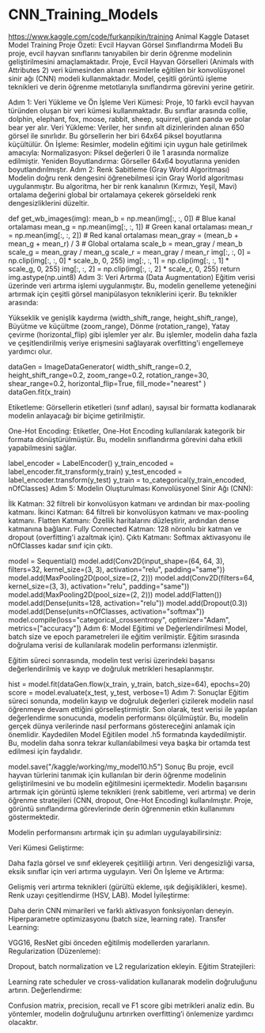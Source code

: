 # CNN_Training_Models
https://www.kaggle.com/code/furkanpikin/training
 Animal  Kaggle Dataset Model Training
Proje Özeti: Evcil Hayvan Görsel Sınıflandırma Modeli
Bu proje, evcil hayvan sınıflarını tanıyabilen bir derin öğrenme modelinin geliştirilmesini amaçlamaktadır. Proje, Evcil Hayvan Görselleri (Animals with Attributes 2) veri kümesinden alınan resimlerle eğitilen bir konvolüsyonel sinir ağı (CNN) modeli kullanmaktadır. Model, çeşitli görüntü işleme teknikleri ve derin öğrenme metotlarıyla sınıflandırma görevini yerine getirir.

Adım 1: Veri Yükleme ve Ön İşleme
Veri Kümesi: Proje, 10 farklı evcil hayvan türünden oluşan bir veri kümesi kullanmaktadır. Bu sınıflar arasında collie, dolphin, elephant, fox, moose, rabbit, sheep, squirrel, giant panda ve polar bear yer alır.
Veri Yükleme: Veriler, her sınıfın alt dizinlerinden alınan 650 görsel ile sınırlıdır. Bu görsellerin her biri 64x64 piksel boyutlarına küçültülür.
Ön İşleme: Resimler, modelin eğitimi için uygun hale getirilmek amacıyla:
Normalizasyon: Piksel değerleri 0 ile 1 arasında normalize edilmiştir.
Yeniden Boyutlandırma: Görseller 64x64 boyutlarına yeniden boyutlandırılmıştır.
Adım 2: Renk Sabitleme (Gray World Algoritması)
Modelin doğru renk dengesini öğrenebilmesi için Gray World algoritması uygulanmıştır. Bu algoritma, her bir renk kanalının (Kırmızı, Yeşil, Mavi) ortalama değerini global bir ortalamaya çekerek görseldeki renk dengesizliklerini düzeltir.



def get_wb_images(img):
    mean_b = np.mean(img[:, :, 0])  # Blue kanal ortalaması
    mean_g = np.mean(img[:, :, 1])  # Green kanal ortalaması
    mean_r = np.mean(img[:, :, 2])  # Red kanal ortalaması
    mean_gray = (mean_b + mean_g + mean_r) / 3  # Global ortalama
    scale_b = mean_gray / mean_b
    scale_g = mean_gray / mean_g
    scale_r = mean_gray / mean_r
    img[:, :, 0] = np.clip(img[:, :, 0] * scale_b, 0, 255)
    img[:, :, 1] = np.clip(img[:, :, 1] * scale_g, 0, 255)
    img[:, :, 2] = np.clip(img[:, :, 2] * scale_r, 0, 255)
    return img.astype(np.uint8)
Adım 3: Veri Artırma (Data Augmentation)
Eğitim verisi üzerinde veri artırma işlemi uygulanmıştır. Bu, modelin genelleme yeteneğini artırmak için çeşitli görsel manipülasyon tekniklerini içerir. Bu teknikler arasında:

Yükseklik ve genişlik kaydırma (width_shift_range, height_shift_range),
Büyütme ve küçültme (zoom_range),
Dönme (rotation_range),
Yatay çevirme (horizontal_flip) gibi işlemler yer alır.
Bu işlemler, modelin daha fazla ve çeşitlendirilmiş veriye erişmesini sağlayarak overfitting'i engellemeye yardımcı olur.



dataGen = ImageDataGenerator(
    width_shift_range=0.2,
    height_shift_range=0.2,
    zoom_range=0.2,
    rotation_range=30,
    shear_range=0.2,
    horizontal_flip=True,
    fill_mode="nearest"
)
dataGen.fit(x_train)

Etiketleme: Görsellerin etiketleri (sınıf adları), sayısal bir formatta kodlanarak modelin anlayacağı bir biçime getirilmiştir.

One-Hot Encoding: Etiketler, One-Hot Encoding kullanılarak kategorik bir formata dönüştürülmüştür. Bu, modelin sınıflandırma görevini daha etkili yapabilmesini sağlar.


label_encoder = LabelEncoder()
y_train_encoded = label_encoder.fit_transform(y_train)
y_test_encoded = label_encoder.transform(y_test)
y_train = to_categorical(y_train_encoded, nOfClasses)
Adım 5: Modelin Oluşturulması
Konvolüsyonel Sinir Ağı (CNN):

İlk Katman: 32 filtreli bir konvolüsyon katmanı ve ardından bir max-pooling katmanı.
İkinci Katman: 64 filtreli bir konvolüsyon katmanı ve max-pooling katmanı.
Flatten Katmanı: Özellik haritalarını düzleştirir, ardından dense katmanına bağlanır.
Fully Connected Katman: 128 nöronlu bir katman ve dropout (overfitting'i azaltmak için).
Çıktı Katmanı: Softmax aktivasyonu ile nOfClasses kadar sınıf için çıktı.

model = Sequential()
model.add(Conv2D(input_shape=(64, 64, 3), filters=32, kernel_size=(3, 3), activation="relu", padding="same"))
model.add(MaxPooling2D(pool_size=(2, 2)))
model.add(Conv2D(filters=64, kernel_size=(3, 3), activation="relu", padding="same"))
model.add(MaxPooling2D(pool_size=(2, 2)))
model.add(Flatten())
model.add(Dense(units=128, activation="relu"))
model.add(Dropout(0.3))
model.add(Dense(units=nOfClasses, activation="softmax"))
model.compile(loss="categorical_crossentropy", optimizer="Adam", metrics=["accuracy"])
Adım 6: Model Eğitimi ve Değerlendirilmesi
Model, batch size ve epoch parametreleri ile eğitim verilmiştir. Eğitim sırasında doğrulama verisi de kullanılarak modelin performansı izlenmiştir.

Eğitim süreci sonrasında, modelin test verisi üzerindeki başarısı değerlendirilmiş ve kayıp ve doğruluk metrikleri hesaplanmıştır.


hist = model.fit(dataGen.flow(x_train, y_train, batch_size=64), epochs=20)
score = model.evaluate(x_test, y_test, verbose=1)
Adım 7: Sonuçlar
Eğitim süreci sonunda, modelin kayıp ve doğruluk değerleri çizilerek modelin nasıl öğrenmeye devam ettiğini görselleştirmiştir.
Son olarak, test verisi ile yapılan değerlendirme sonucunda, modelin performansı ölçülmüştür. Bu, modelin gerçek dünya verilerinde nasıl performans göstereceğini anlamak için önemlidir.
Kaydedilen Model
Eğitilen model .h5 formatında kaydedilmiştir. Bu, modelin daha sonra tekrar kullanılabilmesi veya başka bir ortamda test edilmesi için faydalıdır.

model.save("/kaggle/working/my_model10.h5")
Sonuç
Bu proje, evcil hayvan türlerini tanımak için kullanılan bir derin öğrenme modelinin geliştirilmesini ve bu modelin eğitilmesini içermektedir. Modelin başarısını artırmak için görüntü işleme teknikleri (renk sabitleme, veri artırma) ve derin öğrenme stratejileri (CNN, dropout, One-Hot Encoding) kullanılmıştır. Proje, görüntü sınıflandırma görevlerinde derin öğrenmenin etkin kullanımını göstermektedir.

Modelin performansını artırmak için şu adımları uygulayabilirsiniz:

Veri Kümesi Geliştirme:

Daha fazla görsel ve sınıf ekleyerek çeşitliliği artırın.
Veri dengesizliği varsa, eksik sınıflar için veri artırma uygulayın.
Veri Ön İşleme ve Artırma:

Gelişmiş veri artırma teknikleri (gürültü ekleme, ışık değişiklikleri, kesme).
Renk uzayı çeşitlendirme (HSV, LAB).
Model İyileştirme:

Daha derin CNN mimarileri ve farklı aktivasyon fonksiyonları deneyin.
Hiperparametre optimizasyonu (batch size, learning rate).
Transfer Learning:

VGG16, ResNet gibi önceden eğitilmiş modellerden yararlanın.
Regularization (Düzenleme):

Dropout, batch normalization ve L2 regularization ekleyin.
Eğitim Stratejileri:

Learning rate scheduler ve cross-validation kullanarak modelin doğruluğunu artırın.
Değerlendirme:

Confusion matrix, precision, recall ve F1 score gibi metrikleri analiz edin.
Bu yöntemler, modelin doğruluğunu artırırken overfitting’i önlemenize yardımcı olacaktır.
